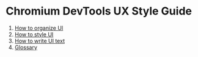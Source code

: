 # Chromium DevTools UX Style Guide

1. [How to organize UI](organizing.md)
1. [How to style UI](styling.md)
1. [How to write UI text](writing.md)
1. [Glossary](glossary.md)
